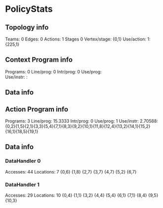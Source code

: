 # PolicyStats
## Topology info
Teams:		0
Edges:		0
Actions:	1
Stages		0
Vertex/stage:	{0,1} 
Use/action:	1: {225,1} 

## Context Program info
Programs:	0
Line/prog:	0
Intr/prog:	0
Use/prog:	
Use/instr:	: 

## Data info



## Action Program info
Programs:	3
Line/prog:	15.3333
Intr/prog:	0
Use/prog:	1
Use/instr:	2.70588: {0,2}{1,5}{2,1}{3,3}{5,4}{7,1}{8,3}{9,2}{10,1}{11,8}{12,4}{13,2}{14,1}{15,2}{16,1}{18,5}{19,1}

## Data info

### DataHandler 0
Accesses:	44
Locations:	7
{0,6} {1,8} {2,7} {3,7} {4,7} {5,2} {6,7} 

### DataHandler 1
Accesses:	29
Locations:	10
{0,4} {1,1} {3,2} {4,4} {5,4} {6,1} {7,1} {8,4} {9,5} {10,3} 
